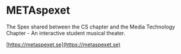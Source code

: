 # METAspexet

The Spex shared between the CS chapter and the Media Technology Chapter - An interactive student musical theater.

[https://metaspexet.se](https://metaspexet.se)
